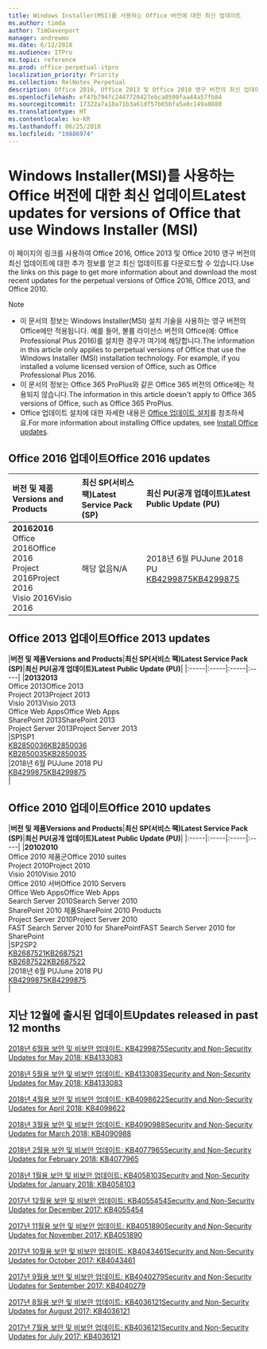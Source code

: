 ```yaml
---
title: Windows Installer(MSI)를 사용하는 Office 버전에 대한 최신 업데이트
ms.author: timda
author: TimDavenport
manager: andrewmo
ms.date: 6/12/2018
ms.audience: ITPro
ms.topic: reference
ms.prod: office-perpetual-itpro
localization_priority: Priority
ms.collection: RelNotes_Perpetual
description: Office 2016, Office 2013 및 Office 2010 영구 버전의 최신 업데이트 정보에 대한 링크를 IT 전문가에게 제공합니다.
ms.openlocfilehash: ef47b794fc2447720427ebca0599faa44a57fb84
ms.sourcegitcommit: 17322a7a18a71b3a61df57b656fa5a0c149a8880
ms.translationtype: HT
ms.contentlocale: ko-KR
ms.lasthandoff: 06/25/2018
ms.locfileid: "19886974"
---
```

# <a name="latest-updates-for-versions-of-office-that-use-windows-installer-msi"></a><span data-ttu-id="ffa80-103">Windows Installer(MSI)를 사용하는 Office 버전에 대한 최신 업데이트</span><span class="sxs-lookup"><span data-stu-id="ffa80-103">Latest updates for versions of Office that use Windows Installer (MSI)</span></span>

<span data-ttu-id="ffa80-104">이 페이지의 링크를 사용하여 Office 2016, Office 2013 및 Office 2010 영구 버전의 최신 업데이트에 대한 추가 정보를 얻고 최신 업데이트를 다운로드할 수 있습니다.</span><span class="sxs-lookup"><span data-stu-id="ffa80-104">Use the links on this page to get more information about and download the most recent updates for the perpetual versions of Office 2016, Office 2013, and Office 2010.</span></span>
  
 
> [!NOTE]
> - <span data-ttu-id="ffa80-p101">이 문서의 정보는 Windows Installer(MSI) 설치 기술을 사용하는 영구 버전의 Office에만 적용됩니다. 예를 들어, 볼륨 라이선스 버전의 Office(예: Office Professional Plus 2016)를 설치한 경우가 여기에 해당합니다.</span><span class="sxs-lookup"><span data-stu-id="ffa80-p101">The information in this article only applies to perpetual versions of Office that use the Windows Installer (MSI) installation technology. For example, if you installed a volume licensed version of Office, such as Office Professional Plus 2016.</span></span>
> - <span data-ttu-id="ffa80-107">이 문서의 정보는 Office 365 ProPlus와 같은 Office 365 버전의 Office에는 적용되지 않습니다.</span><span class="sxs-lookup"><span data-stu-id="ffa80-107">The information in this article doesn't apply to Office 365 versions of Office, such as Office 365 ProPlus.</span></span>
> - <span data-ttu-id="ffa80-108">Office 업데이트 설치에 대한 자세한 내용은 [Office 업데이트 설치](https://support.office.com/article/2ab296f3-7f03-43a2-8e50-46de917611c5)를 참조하세요.</span><span class="sxs-lookup"><span data-stu-id="ffa80-108">For more information about installing Office updates, see [Install Office updates](https://support.office.com/article/2ab296f3-7f03-43a2-8e50-46de917611c5).</span></span> 


## <a name="office-2016-updates"></a><span data-ttu-id="ffa80-109">Office 2016 업데이트</span><span class="sxs-lookup"><span data-stu-id="ffa80-109">Office 2016 updates</span></span>

|<span data-ttu-id="ffa80-110">**버전 및 제품**</span><span class="sxs-lookup"><span data-stu-id="ffa80-110">**Versions and Products**</span></span>|<span data-ttu-id="ffa80-111">**최신 SP(서비스 팩)**</span><span class="sxs-lookup"><span data-stu-id="ffa80-111">**Latest Service Pack (SP)**</span></span>|<span data-ttu-id="ffa80-112">**최신 PU(공개 업데이트)**</span><span class="sxs-lookup"><span data-stu-id="ffa80-112">**Latest Public Update (PU)**</span></span>|
|:-----|:-----|:-----|
|<span data-ttu-id="ffa80-113">**2016**</span><span class="sxs-lookup"><span data-stu-id="ffa80-113">**2016**</span></span> <br/> <span data-ttu-id="ffa80-114">Office 2016</span><span class="sxs-lookup"><span data-stu-id="ffa80-114">Office 2016</span></span>  <br/> <span data-ttu-id="ffa80-115">Project 2016</span><span class="sxs-lookup"><span data-stu-id="ffa80-115">Project 2016</span></span>  <br/> <span data-ttu-id="ffa80-116">Visio 2016</span><span class="sxs-lookup"><span data-stu-id="ffa80-116">Visio 2016</span></span>  <br/> |<span data-ttu-id="ffa80-117">해당 없음</span><span class="sxs-lookup"><span data-stu-id="ffa80-117">N/A</span></span>  <br/> |<span data-ttu-id="ffa80-118">2018년 6월 PU</span><span class="sxs-lookup"><span data-stu-id="ffa80-118">June 2018 PU</span></span>  <br/> [<span data-ttu-id="ffa80-119">KB4299875</span><span class="sxs-lookup"><span data-stu-id="ffa80-119">KB4299875</span></span>](https://support.microsoft.com/ko-KR/help/4299875) <br/> |
   
## <a name="office-2013-updates"></a><span data-ttu-id="ffa80-120">Office 2013 업데이트</span><span class="sxs-lookup"><span data-stu-id="ffa80-120">Office 2013 updates</span></span>

|<span data-ttu-id="ffa80-121">**버전 및 제품**</span><span class="sxs-lookup"><span data-stu-id="ffa80-121">**Versions and Products**</span></span>|<span data-ttu-id="ffa80-122">**최신 SP(서비스 팩)**</span><span class="sxs-lookup"><span data-stu-id="ffa80-122">**Latest Service Pack (SP)**</span></span>|<span data-ttu-id="ffa80-123">**최신 PU(공개 업데이트)**</span><span class="sxs-lookup"><span data-stu-id="ffa80-123">**Latest Public Update (PU)**</span></span>|
|:-----|:-----|:-----|:-----|
|<span data-ttu-id="ffa80-124">**2013**</span><span class="sxs-lookup"><span data-stu-id="ffa80-124">**2013**</span></span> <br/> <span data-ttu-id="ffa80-125">Office 2013</span><span class="sxs-lookup"><span data-stu-id="ffa80-125">Office 2013</span></span>  <br/> <span data-ttu-id="ffa80-126">Project 2013</span><span class="sxs-lookup"><span data-stu-id="ffa80-126">Project 2013</span></span>  <br/> <span data-ttu-id="ffa80-127">Visio 2013</span><span class="sxs-lookup"><span data-stu-id="ffa80-127">Visio 2013</span></span>  <br/> <span data-ttu-id="ffa80-128">Office Web Apps</span><span class="sxs-lookup"><span data-stu-id="ffa80-128">Office Web Apps</span></span>  <br/> <span data-ttu-id="ffa80-129">SharePoint 2013</span><span class="sxs-lookup"><span data-stu-id="ffa80-129">SharePoint 2013</span></span>  <br/> <span data-ttu-id="ffa80-130">Project Server 2013</span><span class="sxs-lookup"><span data-stu-id="ffa80-130">Project Server 2013</span></span>  <br/> |<span data-ttu-id="ffa80-131">SP1</span><span class="sxs-lookup"><span data-stu-id="ffa80-131">SP1</span></span> <br/> [<span data-ttu-id="ffa80-132">KB2850036</span><span class="sxs-lookup"><span data-stu-id="ffa80-132">KB2850036</span></span>](https://support.microsoft.com/kb/2850036) <br/>[<span data-ttu-id="ffa80-133">KB2850035</span><span class="sxs-lookup"><span data-stu-id="ffa80-133">KB2850035</span></span>](https://support.microsoft.com/kb/2850035) <br/> |<span data-ttu-id="ffa80-134">2018년 6월 PU</span><span class="sxs-lookup"><span data-stu-id="ffa80-134">June 2018 PU</span></span>  <br/> [<span data-ttu-id="ffa80-135">KB4299875</span><span class="sxs-lookup"><span data-stu-id="ffa80-135">KB4299875</span></span>](https://support.microsoft.com/ko-KR/help/4299875) <br/> |
   
## <a name="office-2010-updates"></a><span data-ttu-id="ffa80-136">Office 2010 업데이트</span><span class="sxs-lookup"><span data-stu-id="ffa80-136">Office 2010 updates</span></span>

|<span data-ttu-id="ffa80-137">**버전 및 제품**</span><span class="sxs-lookup"><span data-stu-id="ffa80-137">**Versions and Products**</span></span>|<span data-ttu-id="ffa80-138">**최신 SP(서비스 팩)**</span><span class="sxs-lookup"><span data-stu-id="ffa80-138">**Latest Service Pack (SP)**</span></span>|<span data-ttu-id="ffa80-139">**최신 PU(공개 업데이트)**</span><span class="sxs-lookup"><span data-stu-id="ffa80-139">**Latest Public Update (PU)**</span></span>|
|:-----|:-----|:-----|:-----|
|<span data-ttu-id="ffa80-140">**2010**</span><span class="sxs-lookup"><span data-stu-id="ffa80-140">**2010**</span></span> <br/> <span data-ttu-id="ffa80-141">Office 2010 제품군</span><span class="sxs-lookup"><span data-stu-id="ffa80-141">Office 2010 suites</span></span>  <br/> <span data-ttu-id="ffa80-142">Project 2010</span><span class="sxs-lookup"><span data-stu-id="ffa80-142">Project 2010</span></span>  <br/> <span data-ttu-id="ffa80-143">Visio 2010</span><span class="sxs-lookup"><span data-stu-id="ffa80-143">Visio 2010</span></span>  <br/> <span data-ttu-id="ffa80-144">Office 2010 서버</span><span class="sxs-lookup"><span data-stu-id="ffa80-144">Office 2010 Servers</span></span>  <br/> <span data-ttu-id="ffa80-145">Office Web Apps</span><span class="sxs-lookup"><span data-stu-id="ffa80-145">Office Web Apps</span></span>  <br/> <span data-ttu-id="ffa80-146">Search Server 2010</span><span class="sxs-lookup"><span data-stu-id="ffa80-146">Search Server 2010</span></span>  <br/> <span data-ttu-id="ffa80-147">SharePoint 2010 제품</span><span class="sxs-lookup"><span data-stu-id="ffa80-147">SharePoint 2010 Products</span></span>  <br/> <span data-ttu-id="ffa80-148">Project Server 2010</span><span class="sxs-lookup"><span data-stu-id="ffa80-148">Project Server 2010</span></span>  <br/> <span data-ttu-id="ffa80-149">FAST Search Server 2010 for SharePoint</span><span class="sxs-lookup"><span data-stu-id="ffa80-149">FAST Search Server 2010 for SharePoint</span></span>  <br/> |<span data-ttu-id="ffa80-150">SP2</span><span class="sxs-lookup"><span data-stu-id="ffa80-150">SP2</span></span> <br/>[<span data-ttu-id="ffa80-151">KB2687521</span><span class="sxs-lookup"><span data-stu-id="ffa80-151">KB2687521</span></span>](https://support.microsoft.com/kb/2687521) <br/> [<span data-ttu-id="ffa80-152">KB2687522</span><span class="sxs-lookup"><span data-stu-id="ffa80-152">KB2687522</span></span>](https://support.microsoft.com/kb/2687522) <br/> |<span data-ttu-id="ffa80-153">2018년 6월 PU</span><span class="sxs-lookup"><span data-stu-id="ffa80-153">June 2018 PU</span></span> <br/>[<span data-ttu-id="ffa80-154">KB4299875</span><span class="sxs-lookup"><span data-stu-id="ffa80-154">KB4299875</span></span>](https://support.microsoft.com/ko-KR/help/4299875) <br/>|
   

   
## <a name="updates-released-in-past-12-months"></a><span data-ttu-id="ffa80-155">지난 12월에 출시된 업데이트</span><span class="sxs-lookup"><span data-stu-id="ffa80-155">Updates released in past 12 months</span></span>

[<span data-ttu-id="ffa80-156">2018년 6월용 보안 및 비보안 업데이트: KB4299875</span><span class="sxs-lookup"><span data-stu-id="ffa80-156">Security and Non-Security Updates for May 2018: KB4133083 </span></span>](https://support.microsoft.com/help/4299875)  

[<span data-ttu-id="ffa80-157">2018년 5월용 보안 및 비보안 업데이트: KB4133083</span><span class="sxs-lookup"><span data-stu-id="ffa80-157">Security and Non-Security Updates for May 2018: KB4133083 </span></span>](https://support.microsoft.com/ko-KR/help/4133083)
  
[<span data-ttu-id="ffa80-158">2018년 4월용 보안 및 비보안 업데이트: KB4098622</span><span class="sxs-lookup"><span data-stu-id="ffa80-158">Security and Non-Security Updates for April 2018: KB4098622</span></span>](https://support.microsoft.com/ko-KR/help/4098622) 
  
[<span data-ttu-id="ffa80-159">2018년 3월용 보안 및 비보안 업데이트: KB4090988</span><span class="sxs-lookup"><span data-stu-id="ffa80-159">Security and Non-Security Updates for March 2018: KB4090988</span></span>](https://support.microsoft.com/ko-KR/help/4090988)  
  
[<span data-ttu-id="ffa80-160">2018년 2월용 보안 및 비보안 업데이트: KB4077965</span><span class="sxs-lookup"><span data-stu-id="ffa80-160">Security and Non-Security Updates for February 2018: KB4077965</span></span>](https://support.microsoft.com/help/4077965)  
  
[<span data-ttu-id="ffa80-161">2018년 1월용 보안 및 비보안 업데이트: KB4058103</span><span class="sxs-lookup"><span data-stu-id="ffa80-161">Security and Non-Security Updates for January 2018: KB4058103</span></span>](https://support.microsoft.com/help/4058103)   
  
[<span data-ttu-id="ffa80-162">2017년 12월용 보안 및 비보안 업데이트: KB4055454</span><span class="sxs-lookup"><span data-stu-id="ffa80-162">Security and Non-Security Updates for December 2017: KB4055454</span></span>](https://support.microsoft.com/help/4055454)   
  
[<span data-ttu-id="ffa80-163">2017년 11월용 보안 및 비보안 업데이트: KB4051890</span><span class="sxs-lookup"><span data-stu-id="ffa80-163">Security and Non-Security Updates for November 2017: KB4051890</span></span>](https://support.microsoft.com/help/4051890)   
  
[<span data-ttu-id="ffa80-164">2017년 10월용 보안 및 비보안 업데이트: KB4043461</span><span class="sxs-lookup"><span data-stu-id="ffa80-164">Security and Non-Security Updates for October 2017: KB4043461</span></span>](https://support.microsoft.com/help/4043461)   
  
[<span data-ttu-id="ffa80-165">2017년 9월용 보안 및 비보안 업데이트: KB4040279</span><span class="sxs-lookup"><span data-stu-id="ffa80-165">Security and Non-Security Updates for September 2017: KB4040279</span></span>](https://support.microsoft.com/help/4040279)   
  
[<span data-ttu-id="ffa80-166">2017년 8월용 보안 및 비보안 업데이트: KB4036121</span><span class="sxs-lookup"><span data-stu-id="ffa80-166">Security and Non-Security Updates for August 2017: KB4036121</span></span>](https://support.microsoft.com/help/4036121)   
  
[<span data-ttu-id="ffa80-167">2017년 7월용 보안 및 비보안 업데이트: KB4036121</span><span class="sxs-lookup"><span data-stu-id="ffa80-167">Security and Non-Security Updates for July 2017: KB4036121</span></span>](https://support.microsoft.com/help/4033107)   
   
  
